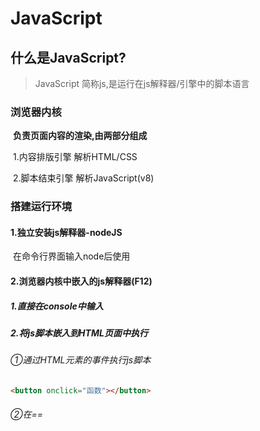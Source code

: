 # JavaScript

## 什么是JavaScript?

> JavaScript	简称js,是运行在js解释器/引擎中的脚本语言

### 浏览器内核

​    **负责页面内容的渲染,由两部分组成**

​    1.内容排版引擎	解析HTML/CSS

​    2.脚本结束引擎	解析JavaScript(v8)

### 搭建运行环境

####     1.独立安装js解释器-nodeJS

​       在命令行界面输入node后使用

####     2.浏览器内核中嵌入的js解释器(F12)

#####        1.直接在console中输入

#####        2.将js脚本嵌入到HTML页面中执行

######            ①通过HTML元素的事件执行js脚本

```html
<button onclick="函数"></button>
```

######            ②在==<script>==中编写脚本并执行

​               在网页任意位置嵌入

```html
  <script>脚本</script>
```

######            ③使用外部脚本文件(**.js)编写脚本

​              创建脚本文件并在文件中编写脚本

​              在使用的网页中引入js文件

```html
 <script src="JS url"></script>
```



## JavaScript基础语法

### 运行环境:

​    1.独立安装的js解释器(node)

​    2.嵌入在浏览器内核中的js解释器

### **js发展史**

> 1992年Nombas公司为自己的软件开发了一款脚本语言ScriptEase
>
> 1995年Netscape(网景)开发了脚本语言livescript-JavaScript(与Java没有任何关系)
>
> 1996年micriosoft(克隆版本JavaScript)
>
> 1997年JavaScript提交ECMA,定义为ECMAScript(ES5,ES6)

### 组成部分

​    完整的JS由三部分组成:

​       1.核心(ECMAScript)

​       2.DOM(document object model)	文档对象模型提供一些允许操作页面元素的函数和属性

​       3.BOM(browser object model)	浏览器对象模型提供了一些允许操作浏览器的函数和属性

### 特点

​    1.语法类似于c,java,php

​    2.无需编译,由js解释器直接运行

​    3.弱类型语言(一般不用输入数据类型)

​    4.面向对象的

### 通用语法规范

####    语句

​    1.可以执行的最小单元

​    2.必须以 ; 结束

​    3.严格区分大小写

​    4.所有符号必须是英文

####    注释 

​    ① // 单行注释

​    ② /* 多行注释 */

### 变量和常量

#### 1.声量声明

​    声明变量

​       var 变量名;

​    为变量赋值

​       变量名=值;

​    声明变量并赋值

​       var 变量名=值;

**注意:**

> 1.声明变量时可以不使用var,但不推荐
>
> 2.如果声明变量,但未赋值,则默认值为undefined
>
> 3.允许在一条语句中声明多个变量,用逗号隔开
>
> ​       var name="XXX",uage=16;

#### 2.变量名的命名规范

​    1.不允许使用JS的关键词和保留关键字

​    2.允许包含字母,数字,下划线(_),$

​    3.不能以数字开头

​    4.最好见名知意

​    5.尽量使用"小驼峰命名法"    // userName

​           --"大驼峰命名法"    // UserName

#### 3.变量的使用

​    1.声明变量未赋值,值默认为undefiined

​    2.使用未声明的变量,则会报错

​    3.赋值操作->set操作

​       变量名出现在=的左边,一律是赋值操作

​    4.取值操作->get操作

​       变量名只要没出现在=的左边,一律是取值操作

​       保留x位小数输出       变量名=变量名.toFixed(x);

### JS的三种输出方式

```javascript
  console.log("这是运行在script输出在console中的脚本");

  document.write("这是运行在script输出在页面中的脚本");

 弹出框  

  alert('这是运行在script输出在弹出框中的脚本'); //警告框

  prompt("这是弹出框中的输入框");     //输入框
```



### 数据类型

#### 1.作用

​    规定了数据在内存中所占的空间

#### 2.详解

​    1.原始类型(基本类型)

​       number类型

​       string类型

​       Boolean类型

​    2.引用类型

#### 3.输出

​    将汉字以十进制输出:   

```javascript
"李".charCodeAt();
```

​    将汉字以十六进制输出:    
```javascript
"李".charCodeAt.toString(16);
```

​    将Unicode码转换为汉字: 
```javascript
var str"\u6768";
console.log(str);
```
​    汉字的Unicode码范围:   "\u4e00"~"\u9fa5"

​    特殊字符需要用转义字符:

```javascript
\n 		换行
\t 		制表符（缩进）Tab
\" 		"
\' 		'
\\ 		\
\b		退格
\r		换行
\f		换页
```

#### 4.数据类型转换

#####    隐式转换

​    1.数字+字符串:数字转为字符串

```javascript
var num=15;
var str="hello";
var result=num+str;
 //15hello
```

​    2.数字+布尔:	将布尔转换为数字,true=1 false=0

​    3.字符串+布尔:	将布尔转化为字符串, true / false

​    4.布尔+布尔:	将布尔转换为数字

#### 5.检查变量的数据类型

​    typeof()函数

​    用法:

```javascript
console.log(typeof(变量名));
```

#### 6.强制转换

#####    1.toString()

​    将任意类型转换为字符串
```javascript
var res=变量.toString();
```
#####    2.parseInt();

​    将任意类型的数据转换为整数

​    转换不成功,结果为:NaN(Not a Number)
```javascript
var num=parserInt(数据);
```
#####    3.parseFloat();

​    将任意类型数据转换为小数

​    如果转换不成功,结果为NaN
```javascript
var res=parseFloat(数据);
```
#####    4.Number();

​    将任意类型数据转换为number类型

​    如果包含非法字符,则返回NaN
```javascript
var res=Number(数据);
```
### 运算符

####    算术运算符:  + -  *  /  % ++  -- 

​     ++ -- 在前:先增再运算

​     ++ -- 在后:先运算再增

![image-20201218155742938](C:\Users\NPC\AppData\Roaming\Typora\typora-user-images\image-20201218155742938.png)

####    关系运算符(比较运算符)

```javascript
    \>、<、>=、<=、==、!=、===、!==
```

运算结果为：Boolean类型（true 、false）

​    1.关系运算符两端,只要有一个是number类型,另一个会隐式转换为number,再进行比较

​    2.字符和字符的比较,比较Unicode码

​    3.NaN与任何一个数据比较运算时,结果均为false

####    isNaN()函数

​       语法:isNaN(数据);

​        作用:判断指定数据是否为非数字,如果不是数字,返回值为true,

​    是数字则返回值为false

####    逻辑运算符 &&  ||  !

##### 	短路逻辑&&:

​    当第一个条件为false时,整体表达式结果为false,不需进行后续判断

##### 	短路逻辑||:

​    当第一个条件为true时,整体表达式结果为true,不需进行后续判断

####    位运算符   <<  >>  &   |    ^

<< : 右移把数变小

\>> : 左移把数变大

&  : 按位与, 判断奇偶性

​        将任意数字与1做按位与,结果为1,则为奇数;结果为0,则为偶数

|   : 按位或, 对小数取整

​        将任意数字与0做按位或,结果则取整数部分

^   : 按位异或, 用于交换两个数字

####    赋值运算符和扩展运算符

+=   -=     *=     /=     %=     ^= .....

####    条件(三目)运算符

​    单目(一元)运算符：只需要一个操作数或表达式

> ​      ++ ，-- ， ！

​    双目(二元)运算符：需要两个操作数或表达式

> ​      \+ , - , * , / , % ......

​    三目(三元)运算符：需要三个操作数或表达式

> ​      条件表达式 ? 表达式1 : 表达式2
>
> 先判断条件表达式的值,
>
>  如果条件为true,则执行表达式1的操作;
>
>  如果条件为false,则执行表达式2的操作.

### 函数

#### 什么是函数?

​    函数(function),也称方法(method)

​    函数是一段预定义好,并可以反复执行的代码块

​       预定义:提前定义好,并非马上执行

​       代码块:可以包含多条可执行的语句

​       反复执行:允许被多次调用

#### 使用过的函数
```javascript
parseInt();
parseFloat();
Number();
console.log();
alert();
document.write();
```
#### 定义和使用函数

##### 1.普通函数的声明和调用(无参无返回值)

###### 1.声明
```javascript
function 函数名(){
  //函数体-若干条可执行的语句
 }
```
###### 2.函数调用

在任意JavaScript合法的位置处通过 函数名(); 对函数进行调用
```javascript
sayHello();
```
在函数中调用函数
```javascript
function 函数名(){
	sayHello();
	函数2();
 }
```
在控件中调用函数“

​    例: 
```html
<input type="button" name="" value="测试" onclick="sayhello()">
```
##### 2.带参数函数的声明和调用

###### 1.声明
```javascript
 function 函数名(参数名列表){
       //函数体
}
```
​    参数列表: 

​       可以声明1或多个参数,多个参数之间使用逗号隔开即可.

​        声明函数时,声明的参数,称为形参.

###### 2.函数调用

​    函数名(参数值列表);

​    实际使用的参数值,称为实参

​    

##### 3.带返回值的函数的声明和调用

###### 1.声明
```javascript
function 函数名 (参数列表){
       //函数体
      return 值;  //注意:最多只能返回一个值
    }
```
###### 2.调用

​    允许使用一个变量接受函数的返回值

​    var result =函数名(参数值列表);

 

#### 函数的作用域

##### 什么是作用域

作用域表示的是变量或函数的可访问范围

​    js中的作用域,分两种:

​       1.函数作用域: 只在某函数范围内有效

​       2.全局作用域: 代码的任何位置都有效

##### 函数作用域中的变量

​    又称为局部变量,只有在声明的函数中有作用

​    ex:
```javascript
function ex(){
  var 变量名;  //局部变量
 }
```
##### 全局作用域变量

​    又称为全局变量,一经声明,任何位置都能够使用

​       ex:

```javascript
var 变量名;  //全局变量
function ex(){}
```

​       1.不在function中声明的变量,为全局变量

​       2.不使用var关键字声明全局变量,无论任何位置声明,都能全局使用(不推荐)

注意: 当局部变量与全局变量相冲突时,优先使用局部变量;

##### 声明提前

###### 变量声明提前

​    js程序在正式执行前,function声明的函数,会将所有var声明的变量,都预读(预先声明)到所有作用域的顶部,但赋值保留在原位

###### 函数声明提前

​    若在声明的函数前使用了函数,则同样可以调用函数

##### 按值传递

###### 什么是按值传递

​    基本数据类型的数据(number,string,boolean...),在做参数时,都是按照"值传递"的方式进行传参.

​    值传递:真正传递参数时,实际传递的是值的副本(复制出来的一个值),而不是原始值.

详解, 

   ![image-20201218160022404](C:\Users\NPC\AppData\Roaming\Typora\typora-user-images\image-20201218160022404.png)![image-20201218160029767](C:\Users\NPC\AppData\Roaming\Typora\typora-user-images\image-20201218160029767.png)

![image-20201218160034919](C:\Users\NPC\AppData\Roaming\Typora\typora-user-images\image-20201218160034919.png)

​    修改的是副本,本身不改变

 